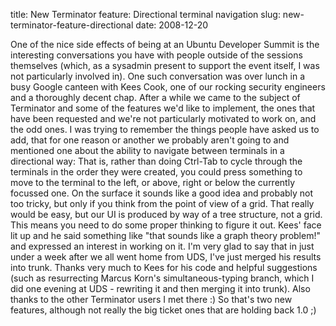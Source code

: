 title: New Terminator feature: Directional terminal navigation
slug: new-terminator-feature-directional
date: 2008-12-20


One of the nice side effects of being at an Ubuntu Developer Summit is the interesting conversations you have with people outside of the sessions themselves (which, as a sysadmin present to support the event itself, I was not particularly involved in).
One such conversation was over lunch in a busy Google canteen with Kees Cook, one of our rocking security engineers and a thoroughly decent chap. After a while we came to the subject of Terminator and some of the features we'd like to implement, the ones that have been requested and we're not particularly motivated to work on, and the odd ones.
I was trying to remember the things people have asked us to add, that for one reason or another we probably aren't going to and mentioned one about the ability to navigate between terminals in a directional way: That is, rather than doing Ctrl-Tab to cycle through the terminals in the order they were created, you could press something to move to the terminal to the left, or above, right or below the currently focussed one.
On the surface it sounds like a good idea and probably not too tricky, but only if you think from the point of view of a grid. That really would be easy, but our UI is produced by way of a tree structure, not a grid. This means you need to do some proper thinking to figure it out. Kees' face lit up and he said something like "that sounds like a graph theory problem!" and expressed an interest in working on it.
I'm very glad to say that in just under a week after we all went home from UDS, I've just merged his results into trunk.
Thanks very much to Kees for his code and helpful suggestions (such as resurrecting Marcus Korn's simultaneous-typing branch, which I did one evening at UDS - rewriting it and then merging it into trunk). Also thanks to the other Terminator users I met there :)
So that's two new features, although not really the big ticket ones that are holding back 1.0 ;)
